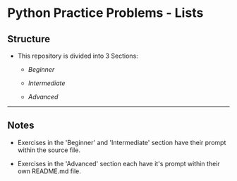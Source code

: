 # Python Practice Problems - **Lists**

## Structure
* This repository is divided into 3 Sections:
    * *Beginner*

    * *Intermediate*

    * *Advanced*

---

## Notes
* Exercises in the 'Beginner' and 'Intermediate' section have their prompt within the source file.

* Exercises in the 'Advanced' section each have it's prompt within their own README.md file.


